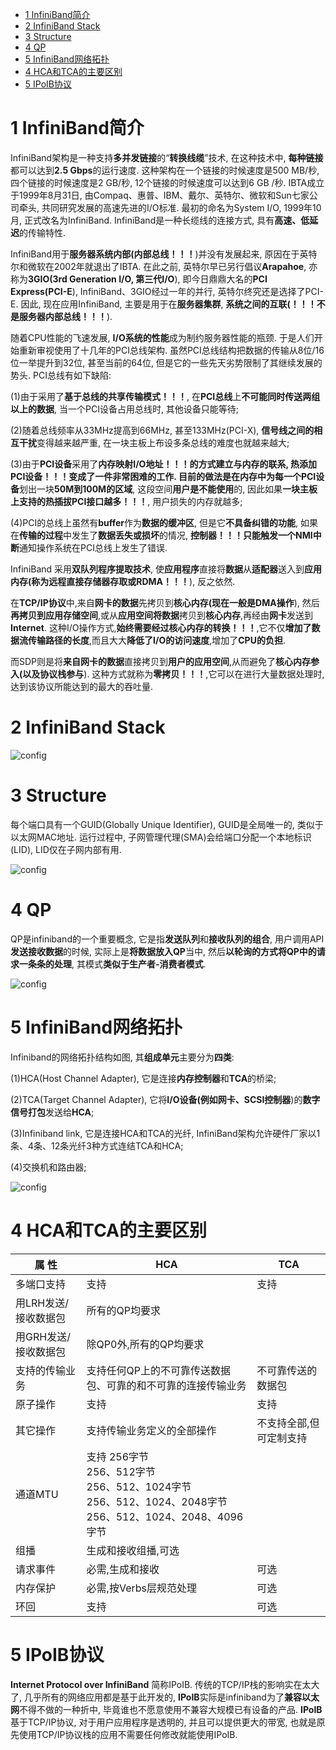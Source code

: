 
<!-- @import "[TOC]" {cmd="toc" depthFrom=1 depthTo=6 orderedList=false} -->

<!-- code_chunk_output -->

* [1 InfiniBand简介](#1-infiniband简介)
* [2 InfiniBand Stack](#2-infiniband-stack)
* [3 Structure](#3-structure)
* [4 QP](#4-qp)
* [5 InfiniBand网络拓扑](#5-infiniband网络拓扑)
* [4 HCA和TCA的主要区别](#4-hca和tca的主要区别)
* [5 IPoIB协议](#5-ipoib协议)

<!-- /code_chunk_output -->

# 1 InfiniBand简介

InfiniBand架构是一种支持**多并发链接**的“**转换线缆**”技术, 在这种技术中, **每种链接**都可以达到**2.5 Gbps**的运行速度. 这种架构在一个链接的时候速度是500 MB/秒, 四个链接的时候速度是2 GB/秒, 12个链接的时候速度可以达到6 GB /秒. IBTA成立于1999年8月31日, 由Compaq、惠普、IBM、戴尔、英特尔、微软和Sun七家公司牵头, 共同研究发展的高速先进的I/O标准. 最初的命名为System I/O, 1999年10月, 正式改名为InfiniBand. InfiniBand是一种长缆线的连接方式, 具有**高速、低延迟**的传输特性. 

InfiniBand用于**服务器系统内部(内部总线！！！**)并没有发展起来, 原因在于英特尔和微软在2002年就退出了IBTA. 在此之前, 英特尔早已另行倡议**Arapahoe**, 亦称为**3GIO(3rd Generation I/O, 第三代I/O**), 即今日鼎鼎大名的**PCI Express(PCI\-E**), InfiniBand、3GIO经过一年的并行, 英特尔终究还是选择了PCI\-E. 因此, 现在应用InfiniBand, 主要是用于在**服务器集群**, **系统之间的互联(！！！不是服务器内部总线！！！**).  

随着CPU性能的飞速发展, **I/O系统的性能**成为制约服务器性能的瓶颈. 于是人们开始重新审视使用了十几年的PCI总线架构. 虽然PCI总线结构把数据的传输从8位/16位一举提升到32位, 甚至当前的64位, 但是它的一些先天劣势限制了其继续发展的势头. PCI总线有如下缺陷: 

(1)由于采用了**基于总线的共享传输模式！！！**, 在**PCI总线**上**不可能同时传送两组以上的数据**, 当一个PCI设备占用总线时, 其他设备只能等待; 

(2)随着总线频率从33MHz提高到66MHz, 甚至133MHz(PCI-X), **信号线之间的相互干扰**变得越来越严重, 在一块主板上布设多条总线的难度也就越来越大; 

(3)由于**PCI设备**采用了**内存映射I/O地址！！！**的方式建立与内存的联系, **热添加PCI设备！！！**变成了一件非常困难的工作. 目前的做法是**在内存中**为**每一个PCI设备**划出一块**50M到100M的区域**, 这段空间**用户是不能使用**的, 因此如果**一块主板上支持的热插拔PCI接口越多！！！**, 用户损失的内存就越多; 

(4)PCI的总线上虽然有**buffer**作为**数据的缓冲区**, 但是它**不具备纠错的功能**, 如果在**传输的过程**中发生了**数据丢失或损坏**的情况, **控制器！！！**只能触发一个**NMI中断**通知操作系统在PCI总线上发生了错误. 

InfiniBand 采用**双队列程序提取技术**, 使**应用程序**直接将**数据**从**适配器**送入到**应用内存(称为远程直接存储器存取或RDMA！！！**), 反之依然. 

在**TCP/IP协议**中,来自**网卡的数据**先拷贝到**核心内存(现在一般是DMA操作**), 然后**再拷贝到应用存储空间**,或从**应用空间将数据**拷贝到**核心内存**,再经由**网卡**发送到**Internet**. 这种I/O操作方式,**始终需要经过核心内存的转换！！！**,它不仅**增加了数据流传输路径的长度**,而且大大**降低了I/O的访问速度**,增加了**CPU的负担**. 

而SDP则是将**来自网卡的数据**直接拷贝到**用户的应用空间**,从而避免了**核心内存参入(以及协议栈参与**). 这种方式就称为**零拷贝！！！**,它可以在进行大量数据处理时,达到该协议所能达到的最大的吞吐量. 

# 2 InfiniBand Stack

![config](./images/1.png)

# 3 Structure

每个端口具有一个GUID(Globally Unique Identifier), GUID是全局唯一的, 类似于以太网MAC地址. 运行过程中, 子网管理代理(SMA)会给端口分配一个本地标识(LID), LID仅在子网内部有用. 

![config](./images/2.png)

# 4 QP

QP是infiniband的一个重要概念, 它是指**发送队列**和**接收队列的组合**, 用户调用API**发送接收数据**的时候, 实际上是**将数据放入QP**当中, 然后**以轮询的方式将QP中的请求一条条的处理**, 其模式**类似于生产者\-消费者模式**. 

![config](./images/3.jpg)

# 5 InfiniBand网络拓扑

Infiniband的网络拓扑结构如图, 其**组成单元**主要分为**四类**: 

(1)HCA(Host Channel Adapter), 它是连接**内存控制器**和**TCA**的桥梁; 

(2)TCA(Target Channel Adapter), 它将**I/O设备(例如网卡、SCSI控制器**)的**数字信号打包**发送给**HCA**; 

(3)Infiniband link, 它是连接HCA和TCA的光纤, InfiniBand架构允许硬件厂家以1条、4条、12条光纤3种方式连结TCA和HCA; 

(4)交换机和路由器; 

![config](./images/4.jpg)

# 4 HCA和TCA的主要区别

|属 性|HCA|TCA|
|--|--|--|
|多端口支持|支持|支持
|用LRH发送/接收数据包|所有的QP均要求||	
|用GRH发送/接收数据包|除QP0外,所有的QP均要求||	 
|支持的传输业务|支持任何QP上的不可靠传送数据包、可靠的和不可靠的连接传输业务|不可靠传送的数据包|
|原子操作|支持|支持|
|其它操作|支持传输业务定义的全部操作|不支持全部,但可定制支持|
|通道MTU|支持 256字节<br>256、512字节<br>256、512、1024字节<br>256、512、1024、2048字节<br>256、512、1024、2048、4096字节 
|组播|生成和接收组播,可选|| 
|请求事件|必需,生成和接收|可选|
|内存保护|必需,按Verbs层规范处理|可选|
|环回|支持|可选|

# 5 IPoIB协议

**Internet Protocol over InfiniBand** 简称IPoIB. 传统的TCP/IP栈的影响实在太大了, 几乎所有的网络应用都是基于此开发的, **IPoIB**实际是infiniband为了**兼容以太网**不得不做的一种折中, 毕竟谁也不愿意使用不兼容大规模已有设备的产品. **IPoIB**基于TCP/IP协议, 对于用户应用程序是透明的, 并且可以提供更大的带宽,  也就是原先使用TCP/IP协议栈的应用不需要任何修改就能使用IPoIB. 
 